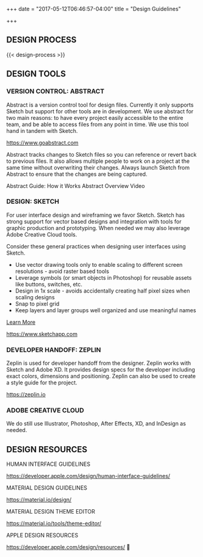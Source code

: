 +++
date = "2017-05-12T06:46:57-04:00"
title = "Design Guidelines"

+++

## DESIGN PROCESS
{{< design-process >}}


## DESIGN TOOLS

### VERSION CONTROL: ABSTRACT 

Abstract is a version control tool for design files. Currently it only supports Sketch but support for other tools are in development. We use abstract for two main reasons: to have every project easily accessible to the entire team, and be able to access files from any point in time. We use this tool hand in tandem with Sketch. 

https://www.goabstract.com

Abstract tracks changes to Sketch files so you can reference or revert back to previous files. It also allows multiple people to work on a project at the same time without overwriting their changes. Always launch Sketch from Abstract to ensure that the changes are being captured. 

Abstract Guide: How it Works
Abstract Overview Video

### DESIGN: SKETCH

For user interface design and wireframing we favor Sketch. Sketch has strong support for vector based designs and integration with tools for graphic production and prototyping. When needed we may also leverage Adobe Creative Cloud tools.

Consider these general practices when designing user interfaces using Sketch.

- Use vector drawing tools only to enable scaling to different screen resolutions - avoid raster based tools
- Leverage symbols (or smart objects in Photoshop) for reusable assets like buttons, switches, etc.
- Design in 1x scale - avoids accidentally creating half pixel sizes when scaling designs
- Snap to pixel grid
- Keep layers and layer groups well organized and use meaningful names

[Learn More](/design/sketch/)

https://www.sketchapp.com

### DEVELOPER HANDOFF: ZEPLIN 

Zeplin is used for developer handoff from the designer. Zeplin works with Sketch and Adobe XD. It provides design specs for the developer including exact colors, dimensions and positioning. Zeplin can also be used to create a style guide for the project. 

https://zeplin.io

### ADOBE CREATIVE CLOUD

We do still use Illustrator, Photoshop, After Effects, XD, and InDesign as needed. 

## DESIGN RESOURCES

HUMAN INTERFACE GUIDELINES

https://developer.apple.com/design/human-interface-guidelines/

MATERIAL DESIGN GUIDELINES

https://material.io/design/

MATERIAL DESIGN THEME EDITOR

https://material.io/tools/theme-editor/

APPLE DESIGN RESOURCES

https://developer.apple.com/design/resources/

